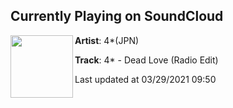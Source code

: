 ## Currently Playing on SoundCloud

[<img align="left" width="100" src="https://i1.sndcdn.com/artworks-s0La4yNRhP1mRJY0-z90suQ-t500x500.jpg">](https://soundcloud.com/4_jpn_official/4-dead-love-radio-edit)

**Artist**: 4*(JPN) 

**Track**: 4* - Dead Love (Radio Edit)

Last updated at 03/29/2021 09:50
